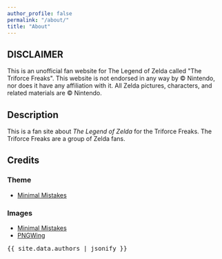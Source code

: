 ```yaml
---
author_profile: false
permalink: "/about/"
title: "About"
---
```


## DISCLAIMER

This is an unofficial fan website for The Legend of Zelda called "The Triforce Freaks". This website is not endorsed in any way by © Nintendo, nor does it have any affiliation with it. All Zelda pictures, characters, and related materials are © Nintendo.

## Description

This is a fan site about *The Legend of Zelda* for the Triforce Freaks. The Triforce Freaks are a group of Zelda fans.

## Credits

### Theme

  - [Minimal Mistakes](https://mademistakes.com/work/jekyll-themes/minimal-mistakes/)

### Images

  - [Minimal Mistakes](https://mademistakes.com/work/jekyll-themes/minimal-mistakes/)
  - [PNGWing](https://pngwing.com)


<pre>{{ site.data.authors | jsonify }}</pre>
